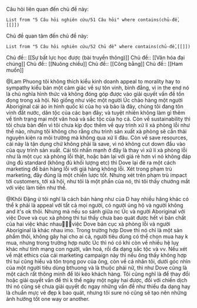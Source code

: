Câu hỏi liên quan đến chủ đề này:
```dataview
List from "5 Câu hỏi nghiên cứu/51 Câu hỏi" where contains(chủ-đề,[[]]) 
```

Chủ đề quan tâm đến chủ đề này:
```dataview
List from "5 Câu hỏi nghiên cứu/52 Chủ đề" where contains(chủ-đề,[[]]) 
```

Chủ đề:: [[Sự bất lực học được (bài truyền thông)]]
Chủ đề:: [[Văn hóa đại chúng]]
Chủ đề:: [[Nuông chiều]]
Chủ đề:: [[Công bằng]]
Chủ đề:: [[Ham muốn]]

@Lam Phuong tôi không thích kiểu kinh doanh appeal to morality hay to sympathy kiểu bán một cảm giác về sự tôn vinh, bình đẳng, vì in the end nó là chủ nghĩa hình thức và không đóng góp được vào giải quyết vấn đề tồn đọng trong xã hội. Nó giống như việc một người Úc chào hàng một người Aboriginal cái áo in hình quốc kì của họ và bảo là đây, chúng tôi đang tôn vinh đất nước, dân tộc của các bạn đây; và tuyệt nhiên không làm gì thêm về tình trạng mai một văn hoá và sắc tộc của họ cả. Còn về sustainability thì tôi chưa bàn đến vì tôi chưa kịp đọc thêm về quy trình xử lí xà phòng lỗi như thế nào, nhưng tôi không cho rằng chu trình sản xuất xà phòng sẽ cần thải nguyên kiện ra môi trường mà không qua xử lí đâu. Còn về save resources, cái này là tận dụng chứ không phải là save, vì nó không cut down đầu vào của quy trình sản xuất. Cái tôi nhấn mạnh ở đây là thay vì xử lí xà phòng lỗi như là một cục xà phòng lỗi thật, hoặc bán lại với giá rẻ hơn vì nó không đáp ứng đủ standard (không đủ khối lượng etc) thì Dove lại đẻ ra một cách marketing để bán hàng lỗi với giá hàng không lỗi. Xét trong phạm trù marketing, đây đúng là một chiến lược tốt. Nhưng xét trên phạm trù impact tới customers, tới xã hội, như tôi là một phần của nó, thì tôi thấy chướng mắt với việc làm tiền như thế.

@Khôi Đặng ừ tôi nghĩ là cách bán hàng như của D hay nhiều hãng khác có thể k phải là appeal với tất cả mọi người, có người ủng hộ và người không and it's ok thôi. Nhưng mà nếu so sánh giữa nc Úc và người Aboriginal với việc Dove và cục xà phòng thì tui thấy chưa bao quát được hết vì bản chất của hai việc khác nhau🤷🏻‍♀️việc Dove bán cục xà phòng lỗi và người Aboriginal là khác nhau imo. Trong trường hợp Dove thì nó chỉ là một sản phẩm thôi, không gây hại cho ai cả, người tiêu dùng có thể chọn mua hay k mua, nhưng trong trường hợp nước Úc thì nó có khi còn về nhiều hệ luỵ khác như tính mạng con người, văn hoá, rồi đa dạng sắc tộc và vv. Nếu xét về mặt ethics của cái marketing campaign này thì nếu ông thấy không hợp thì tui cũng hiểu và tôn trọng pov của ông, còn về cá nhân tôi, dưới góc nhìn của một người tiêu dùng bthuong và là thuộc phái nữ, thì như Dove cũng là một cách rất thông minh để lôi kéo khách hàng. Tôi cũng nghĩ là để thay đổi hoặc giải quyết vấn đề thì k thể ngày một ngày hai được, đối với chiến dịch thì nó cũng sẽ chưa giải quyết đc ngay những vấn đề như thiếu đa dạng hay là chuẩn mực vẻ đẹp k bao quát, nhưng tôi sure nó cũng sẽ tạo nên những ảnh hưởng tốt one way or another.